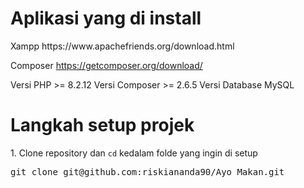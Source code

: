 <h1>Aplikasi yang di install</h1>
Xampp
https://www.apachefriends.org/download.html

Composer
https://getcomposer.org/download/

Versi PHP >= 8.2.12
Versi Composer >= 2.6.5
Versi Database MySQL

<h1>Langkah setup projek</h1>
1. Clone repository dan <code>cd</code> kedalam folde yang ingin di setup
<pre>git clone git@github.com:riskiananda90/Ayo_Makan.git</pre>
